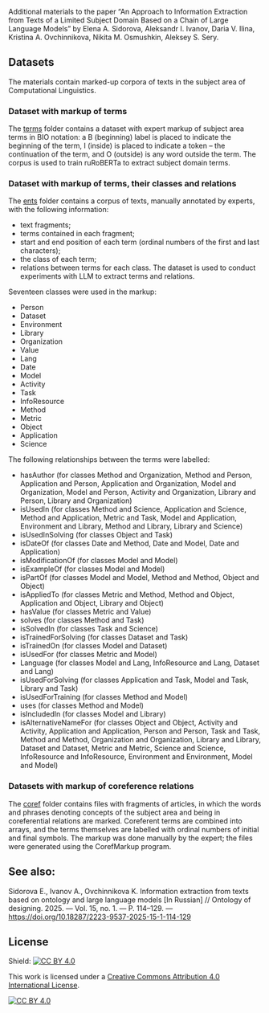 Additional materials to the paper “An Approach to Information Extraction from Texts of a Limited Subject Domain Based on a Chain of Large Language Models” by Elena A. Sidorova, Aleksandr I. Ivanov, Daria V. Ilina, Kristina A. Ovchinnikova, Nikita M. Osmushkin, Aleksey S. Sery.

## Datasets

The materials contain marked-up corpora of texts in the subject area of Computational Linguistics.

### Dataset with markup of terms
The [terms](./terms/) folder contains a dataset with expert markup of subject area terms in BIO notation: a B (beginning) label is placed to indicate the beginning of the term, I (inside) is placed to indicate a token – the continuation of the term, and O (outside) is any word outside the term. The corpus is used to train ruRoBERTa to extract subject domain terms.

### Dataset with markup of terms, their classes and relations
The [ents](./ents/) folder contains a corpus of texts, manually annotated by experts, with the following information:
* text fragments;
* terms contained in each fragment;
* start and end position of each term (ordinal numbers of the first and last characters);
* the class of each term;
* relations between terms for each class.
The dataset is used to conduct experiments with LLM to extract terms and relations.

Seventeen classes were used in the markup:
* Person
* Dataset
* Environment
* Library
* Organization
* Value
* Lang
* Date
* Model
* Activity
* Task
* InfoResource
* Method
* Metric
* Object
* Application
* Science

The following relationships between the terms were labelled:
* hasAuthor (for classes Method and Organization, Method and Person, Application and Person, Application and Organization, Model and Organization, Model and Person, Activity and Organization, Library and Person, Library and Organization)
* isUsedIn (for classes Method and Science, Application and Science, Method and Application, Metric and Task, Model and Application, Environment and Library, Method and Library, Library and Science)
* isUsedInSolving (for classes Object and Task)
* isDateOf (for classes Date and Method, Date and Model, Date and Application)
* isModificationOf (for classes Model and Model)
* isExampleOf (for classes Model and Model)
* isPartOf (for classes Model and Model, Method and Method, Object and Object)
* isAppliedTo (for classes Metric and Method, Method and Object, Application and Object, Library and Object)
* hasValue (for classes Metric and Value)
* solves (for classes Method and Task)
* isSolvedIn (for classes Task and Science)
* isTrainedForSolving (for classes Dataset and Task)
* isTrainedOn (for classes Model and Dataset)
* isUsedFor (for classes Metric and Model)
* Language (for classes Model and Lang, InfoResource and Lang, Dataset and Lang)
* isUsedForSolving (for classes Application and Task, Model and Task, Library and Task)
* isUsedForTraining (for classes Method and Model)
* uses (for classes Method and Model)
* isIncludedIn (for classes Model and Library)
* isAlternativeNameFor (for classes Object and Object, Activity and Activity, Application and Application, Person and Person, Task and Task, Method and Method, Organization and Organization, Library and Library, Dataset and Dataset, Metric and Metric, Science and Science, InfoResource and InfoResource, Environment and Environment, Model and Model)

### Datasets with markup of coreference relations
The [coref](./coref/) folder contains files with fragments of articles, in which the words and phrases denoting concepts of the subject area and being in coreferential relations are marked. Coreferent terms are combined into arrays, and the terms themselves are labelled with ordinal numbers of initial and final symbols.
The markup was done manually by the expert; the files were generated using the CorefMarkup program.

## See also:
Sidorova E., Ivanov A., Ovchinnikova K. Information extraction from texts based on ontology and large language models [In Russian] // Ontology of designing. 2025. — Vol. 15, no. 1. — P. 114–129. — https://doi.org/10.18287/2223-9537-2025-15-1-114-129

## License

Shield: [![CC BY 4.0][cc-by-shield]][cc-by]

This work is licensed under a
[Creative Commons Attribution 4.0 International License][cc-by].

[![CC BY 4.0][cc-by-image]][cc-by]

[cc-by]: http://creativecommons.org/licenses/by/4.0/
[cc-by-image]: https://i.creativecommons.org/l/by/4.0/88x31.png
[cc-by-shield]: https://img.shields.io/badge/License-CC%20BY%204.0-lightgrey.svg